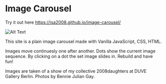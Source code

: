 # Image Carousel

Try it out here https://isa2008.github.io/image-carousel/

![Alt Text](demo-pics-gifs/image-carousel-3.png)

This site is a plain image carousel made with Vanilla JavaScript, CSS, HTML.

Images move continuesly one after another. Dots show the current image sequence. By clicking on a dot the set image slides in. Rebuild and have fun!

Images are taken of a show of my collective 2008daughters at DUVE Gallery Berlin. Photos by Bennie Julian Gay.
